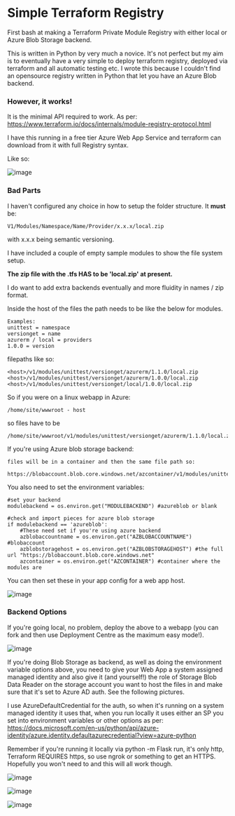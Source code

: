 # Simple Terraform Registry
First bash at making a Terraform Private Module Registry with either local or Azure Blob Storage backend.

This is written in Python by very much a novice.
It's not perfect but my aim is to eventually have a very simple to deploy terraform registry, deployed via terraform and all automatic testing etc.
I wrote this because I couldn't find an opensource registry written in Python that let you have an Azure Blob backend.

### However, it works!  
It is the minimal API required to work.
As per:
https://www.terraform.io/docs/internals/module-registry-protocol.html


I have this running in a free tier Azure Web App Service and terraform can download from it with full Registry syntax. 

Like so:

![image](https://user-images.githubusercontent.com/25871665/111051557-d7a10600-844b-11eb-8355-4fb2043e7c6d.png)

### Bad Parts
I haven't configured any choice in how to setup the folder structure.
It **must** be:

```
V1/Modules/Namespace/Name/Provider/x.x.x/local.zip 
```
with x.x.x being semantic versioning. 

I have included a couple of empty sample modules to show the file system setup.

**The zip file with the .tfs HAS to be 'local.zip' at present.**

I do want to add extra backends eventually and more fluidity in names / zip format. 

Inside the host of the files the path needs to be like the below for modules.

```
Examples:
unittest = namespace
versionget = name
azurerm / local = providers 
1.0.0 = version
```
filepaths like so: 
```
<host>/v1/modules/unittest/versionget/azurerm/1.1.0/local.zip
<host>/v1/modules/unittest/versionget/azurerm/1.0.0/local.zip
<host>/v1/modules/unittest/versionget/local/1.0.0/local.zip
```

So if you were on a linux webapp in Azure:
```
/home/site/wwwroot - host
```
so files have to be
```
/home/site/wwwroot/v1/modules/unittest/versionget/azurerm/1.1.0/local.zip
```

If you're using Azure blob storage backend:

```
files will be in a container and then the same file path so:

https://blobaccount.blob.core.windows.net/azcontainer/v1/modules/unittest/versionget/azurerm/1.1.0/local.zip
```

You also need to set the environment variables:

```
#set your backend
modulebackend = os.environ.get("MODULEBACKEND") #azureblob or blank

#check and import pieces for azure blob storage
if modulebackend == 'azureblob':
    #These need set if you're using azure backend 
    azblobaccountname = os.environ.get("AZBLOBACCOUNTNAME") #blobaccount
    azblobstoragehost = os.environ.get("AZBLOBSTORAGEHOST") #the full url "https://blobaccount.blob.core.windows.net"
    azcontainer = os.environ.get("AZCONTAINER") #container where the modules are
```

You can then set these in your app config for a web app host.

![image](https://user-images.githubusercontent.com/25871665/111051740-5185bf00-844d-11eb-8b39-f65a6933a5c9.png)


### Backend Options

If you're going local, no problem, deploy the above to a webapp (you can fork and then use Deployment Centre as the maximum easy mode!).

![image](https://user-images.githubusercontent.com/25871665/111052022-49c71a00-844f-11eb-821c-72e5fc9135ab.png)


If you're doing Blob Storage as backend, as well as doing the environment variable options above, you need to give your Web App a system assigned managed identity and also give it (and yourself!) the role of Storage Blob Data Reader on the storage account you want to host the files in and make sure that it's set to Azure AD auth. 
See the following pictures. 

I use AzureDefaultCredential for the auth, so when it's running on a system managed identity it uses that, when you run locally it uses either an SP you set into environment variables or other options as per:
https://docs.microsoft.com/en-us/python/api/azure-identity/azure.identity.defaultazurecredential?view=azure-python

Remember if you're running it locally via python -m Flask run, it's only http, Terraform REQUIRES https, so use ngrok or something to get an HTTPS. 
Hopefully you won't need to and this will all work though. 

![image](https://user-images.githubusercontent.com/25871665/111052032-65322500-844f-11eb-856d-0afbc9dee413.png)

![image](https://user-images.githubusercontent.com/25871665/111052067-ae827480-844f-11eb-82e2-e4d352bc033d.png)

![image](https://user-images.githubusercontent.com/25871665/111052093-edb0c580-844f-11eb-901a-7e3274ae39fa.png)


